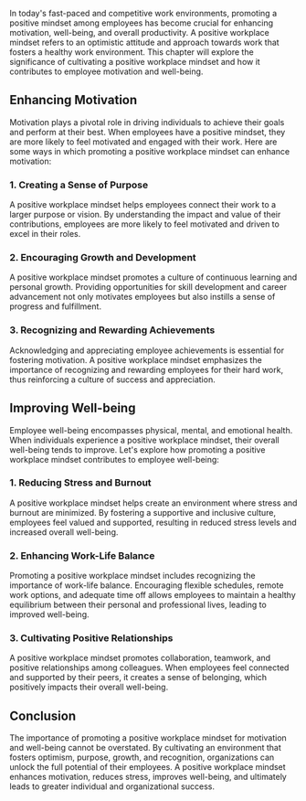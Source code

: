 
In today's fast-paced and competitive work environments, promoting a positive mindset among employees has become crucial for enhancing motivation, well-being, and overall productivity. A positive workplace mindset refers to an optimistic attitude and approach towards work that fosters a healthy work environment. This chapter will explore the significance of cultivating a positive workplace mindset and how it contributes to employee motivation and well-being.

## Enhancing Motivation

Motivation plays a pivotal role in driving individuals to achieve their goals and perform at their best. When employees have a positive mindset, they are more likely to feel motivated and engaged with their work. Here are some ways in which promoting a positive workplace mindset can enhance motivation:

### 1\. Creating a Sense of Purpose

A positive workplace mindset helps employees connect their work to a larger purpose or vision. By understanding the impact and value of their contributions, employees are more likely to feel motivated and driven to excel in their roles.

### 2\. Encouraging Growth and Development

A positive workplace mindset promotes a culture of continuous learning and personal growth. Providing opportunities for skill development and career advancement not only motivates employees but also instills a sense of progress and fulfillment.

### 3\. Recognizing and Rewarding Achievements

Acknowledging and appreciating employee achievements is essential for fostering motivation. A positive workplace mindset emphasizes the importance of recognizing and rewarding employees for their hard work, thus reinforcing a culture of success and appreciation.

## Improving Well-being

Employee well-being encompasses physical, mental, and emotional health. When individuals experience a positive workplace mindset, their overall well-being tends to improve. Let's explore how promoting a positive workplace mindset contributes to employee well-being:

### 1\. Reducing Stress and Burnout

A positive workplace mindset helps create an environment where stress and burnout are minimized. By fostering a supportive and inclusive culture, employees feel valued and supported, resulting in reduced stress levels and increased overall well-being.

### 2\. Enhancing Work-Life Balance

Promoting a positive workplace mindset includes recognizing the importance of work-life balance. Encouraging flexible schedules, remote work options, and adequate time off allows employees to maintain a healthy equilibrium between their personal and professional lives, leading to improved well-being.

### 3\. Cultivating Positive Relationships

A positive workplace mindset promotes collaboration, teamwork, and positive relationships among colleagues. When employees feel connected and supported by their peers, it creates a sense of belonging, which positively impacts their overall well-being.

## Conclusion

The importance of promoting a positive workplace mindset for motivation and well-being cannot be overstated. By cultivating an environment that fosters optimism, purpose, growth, and recognition, organizations can unlock the full potential of their employees. A positive workplace mindset enhances motivation, reduces stress, improves well-being, and ultimately leads to greater individual and organizational success.
